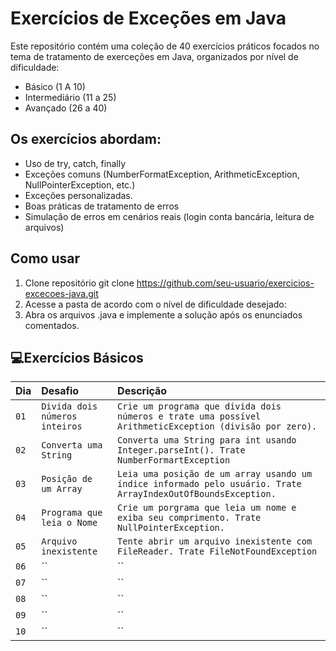 # Exercícios de Exceções em Java

Este repositório contém uma coleção de 40 exercícios práticos focados no tema de tratamento de exerceções em Java, organizados por nível de dificuldade:

- Básico (1 A 10)
- Intermediário (11 a 25)
- Avançado (26 a 40)

## Os exercícios abordam:
- Uso de try, catch, finally
- Exceções comuns (NumberFormatException, ArithmeticException, NullPointerException, etc.)
- Exceções personalizadas.
- Boas práticas de tratamento de erros
- Simulação de erros em cenários reais (login conta bancária, leitura de arquivos)

## Como usar

1. Clone repositório
git clone https://github.com/seu-usuario/exercicios-excecoes-java.git
2. Acesse a pasta de acordo com o nível de dificuldade desejado:
3. Abra os arquivos .java e implemente a solução após os enunciados comentados.


## 💻Exercícios Básicos
| Dia | Desafio | Descrição |
| :---------------- | :--------- | :--------- |
| `01` | `Divida dois números inteiros` | `Crie um programa que divida dois números e trate uma possível ArithmeticException (divisão por zero).` |
| `02` | `Converta uma String` | `Converta uma String para int usando Integer.parseInt(). Trate NumberFormartException` |
| `03` | `Posição de um Array` | `Leia uma posição de um array usando um índice informado pelo usuário. Trate ArrayIndexOutOfBoundsException.` |
| `04` | `Programa que leia o Nome` | `Crie um porgrama que leia um nome e exiba seu comprimento. Trate NullPointerException.` |
| `05` | `Arquivo inexistente` | `Tente abrir um arquivo inexistente com FileReader. Trate FileNotFoundException` |
| `06` | `` | `` |
| `07` | `` | `` |
| `08` | `` | `` |
| `09` | `` | `` |
| `10` | `` | `` |


